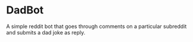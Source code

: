 # DadBot
A simple reddit bot that goes through comments on a particular subreddit and submits a dad joke as reply.
